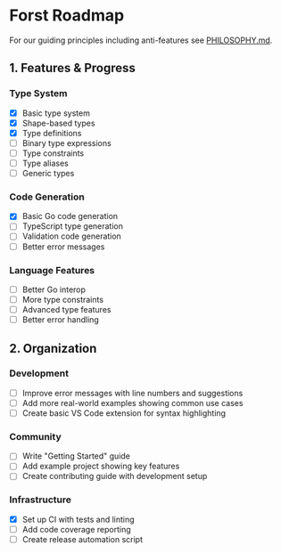 # Forst Roadmap

For our guiding principles including anti-features see [PHILOSOPHY.md](./PHILOSOPHY.md).

## 1. Features & Progress

### Type System

- [x] Basic type system
- [x] Shape-based types
- [x] Type definitions
- [ ] Binary type expressions
- [ ] Type constraints
- [ ] Type aliases
- [ ] Generic types

### Code Generation

- [x] Basic Go code generation
- [ ] TypeScript type generation
- [ ] Validation code generation
- [ ] Better error messages

### Language Features

- [ ] Better Go interop
- [ ] More type constraints
- [ ] Advanced type features
- [ ] Better error handling

## 2. Organization

### Development

- [ ] Improve error messages with line numbers and suggestions
- [ ] Add more real-world examples showing common use cases
- [ ] Create basic VS Code extension for syntax highlighting

### Community

- [ ] Write "Getting Started" guide
- [ ] Add example project showing key features
- [ ] Create contributing guide with development setup

### Infrastructure

- [x] Set up CI with tests and linting
- [ ] Add code coverage reporting
- [ ] Create release automation script
